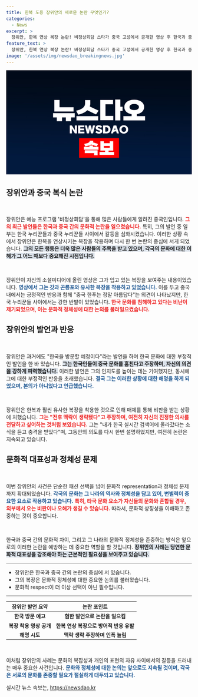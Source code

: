 ```yaml
---
title: 한복 도용 장위안의 새로운 논란 무엇인가?
categories:
  - News
excerpt: >
  장위안, 한복 연상 복장 논란! 비정상회담 스타가 중국 고성에서 공개한 영상 후 한국과 중국 누리꾼의 뜨거운 반응! 과연 그의 진짜 의도는? 클릭하여 자세히 알아보세요!
feature_text: >
  장위안, 한복 연상 복장 논란! 비정상회담 스타가 중국 고성에서 공개한 영상 후 한국과 중국 누리꾼의 뜨거운 반응! 과연 그의 진짜 의도는? 클릭하여 자세히 알아보세요!
image: '/assets/img/newsdao_breakingnews.jpg'
---
```


<p><img src="/assets/img/newsdao_breakingnews.jpg" alt="flaretime 속보" /></p>

<h2 data-ke-size="size26">장위안과 중국 복식 논란</h2>

<p data-ke-size="size16">&nbsp;</p>

<p>장위안은 예능 프로그램 '비정상회담'을 통해 많은 사람들에게 알려진 중국인입니다. <b><span style="color: #ee2323;">그의 최근 발언들은 한국과 중국 간의 문화적 논란을 일으켰습니다.</span></b> 특히, 그의 발언 중 일부는 한국 누리꾼들과 중국 누리꾼들 사이에서 갈등을 심화시켰습니다. 이러한 상황 속에서 장위안은 한복을 연상시키는 복장을 착용하며 다시 한 번 논란의 중심에 서게 되었습니다. <b><span style="background-color: #21538527;">그의 모든 행동은 더욱 많은 사람들의 주목을 받고 있으며, 각국의 문화에 대한 이해가 그 어느 때보다 중요해진 시점입니다.</span></b></p>

<p data-ke-size="size16">&nbsp;</p>

<p>장위안이 자신의 소셜미디어에 올린 영상은 그가 입고 있는 복장을 보여주는 내용이었습니다. <b><span style="color: #1a5490;">영상에서 그는 갓과 곤룡포와 유사한 복장을 착용하고 있었습니다.</span></b> 이를 두고 중국 내에서는 긍정적인 반응과 함께 "중국 한푸는 정말 아름답다"는 의견이 나타났지만, 한국 누리꾼들 사이에서는 강한 반발이 있었습니다. <b><span style="color: #ee2323;">한국 문화를 침해하고 있다는 비난이 제기되었으며, 이는 문화적 정체성에 대한 논의를 불러일으켰습니다.</span></b> </p>

<h2 data-ke-size="size26">장위안의 발언과 반응</h2>

<p data-ke-size="size16">&nbsp;</p>

<p>장위안은 과거에도 "한국을 방문할 예정이다"라는 발언을 하며 한국 문화에 대한 부정적인 발언을 한 바 있습니다. <b><span style="background-color: #21538527;">그는 한국인들이 중국 문화를 훔친다고 주장하며, 자신의 의견을 강하게 피력했습니다.</span></b> 이러한 발언은 그의 인지도를 높이는 데는 기여했지만, 동시에 그에 대한 부정적인 반응을 초래했습니다. <b><span style="color: #1a5490;">결국 그는 이러한 상황에 대한 해명을 하게 되었으며, 본의가 아니었다고 언급했습니다.</span></b></p>

<p data-ke-size="size16">&nbsp;</p>

<p>장위안은 한복과 훨씬 유사한 복장을 착용한 것으로 인해 매체를 통해 비판을 받는 상황에 처했습니다. <b><span style="color: #ee2323;">그는 "전후 맥락이 생략됐다"고 주장하며, 여전히 자신의 진정한 의사를 전달하고 싶어하는 것처럼 보였습니다.</span></b>  그는 "내가 한국 실시간 검색어에 올라갔다는 소식을 듣고 충격을 받았다"며, 그동안의 의도를 다시 한번 설명하였지만, 여전히 논란은 지속되고 있습니다. </p>

<h2 data-ke-size="size26">문화적 대표성과 정체성 문제</h2>

<p data-ke-size="size16">&nbsp;</p>

<p>이번 장위안의 사건은 단순한 패션 선택을 넘어 문화적 representation과 정체성 문제까지 확대되었습니다. <b><span style="color: #1a5490;">각국의 문화는 그 나라의 역사와 정체성을 담고 있어, 변별력이 중요한 요소로 작용하고 있습니다.</span></b> <b><span style="color: #ee2323;">특히, 타국 문화 요소가 자신들의 문화와 혼합될 경우, 외부에서 오는 비판이나 오해가 생길 수 있습니다.</span></b> 따라서, 문화적 상징성을 이해하고 존중하는 것이 중요합니다. </p>

<p data-ke-size="size16">&nbsp;</p>

<p>한국과 중국 간의 문화적 차이, 그리고 그 나라의 문화적 정체성을 존중하는 방식은 앞으로의 이러한 논란을 예방하는 데 중요한 역할을 할 것입니다. <b><span style="background-color: #21538527;">장위안의 사례는 당연한 문화적 대표성을 강조해야 하는 근본적인 필요성을 보여주고 있습니다.</span></b> </p>

<hr>

<ul>
    <li>장위안은 한국과 중국 간의 논란의 중심에 서 있습니다.</li>
    <li>그의 복장은 문화적 정체성에 대한 중요한 논의를 불러왔습니다.</li>
    <li>문화적 respect이 더 이상 선택이 아닌 필수입니다.</li>
</ul>

<hr>

<table>
    <thead>
        <tr>
            <th style="text-align: center;">장위안 발언 요약</th>
            <th style="text-align: center;">논란 포인트</th>
        </tr>
    </thead>
    <tbody>
        <tr>
            <td style="text-align: center; height: 17px;"><b>한국 방문 예고</b></td>
            <td style="text-align: center; height: 17px;"><b>혐한 발언으로 논란을 일으킴</b></td>
        </tr>
        <tr>
            <td style="text-align: center; height: 17px;"><b>복장 착용 영상 공개</b></td>
            <td style="text-align: center; height: 17px;"><b>한복 연상 복장으로 방어적 반응 유발</b></td>
        </tr>
        <tr>
            <td style="text-align: center; height: 17px;"><b>해명 시도</b></td>
            <td style="text-align: center; height: 17px;"><b>맥락 생략 주장하며 인폭 늘림</b></td>
        </tr>
    </tbody>
</table>

<p data-ke-size="size16">&nbsp;</p> 

<p>이처럼 장위안의 사례는 문화의 복잡성과 개인의 표현의 자유 사이에서의 갈등을 드러내는 매우 중요한 사건입니다. <b><span style="color: #1a5490;">문화와 정체성에 대한 논의는 앞으로도 지속될 것이며, 각국은 서로의 문화를 존중할 필요가 절실하게 대두되고 있습니다.</span></b></p>
실시간 뉴스 속보는, <a href="https://newsdao.kr" rel="dofollow">https://newsdao.kr</a>


